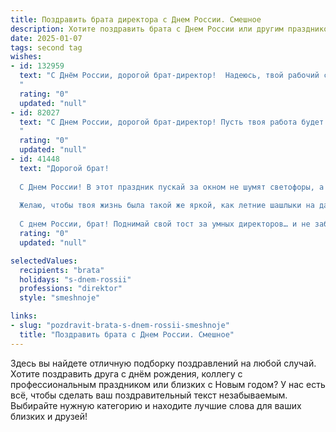 ```yaml
---
title: Поздравить брата директора с Днем России. Смешное
description: Хотите поздравить брата с Днем России или другим праздником? Наш ИИ создаст незабываемое поздравление, а вы обязательно выделитесь среди других.  
date: 2025-01-07
tags: second tag
wishes:
- id: 132959
  text: "С Днём России, дорогой брат-директор!  Надеюсь, твой рабочий стол сегодня не захлебнулся в потоке поздравлений, а ты сам — в потоке шампанского (но только после работы, конечно!).  Желаю тебе управлять страной… хотя бы своей компанией,  с такой же эффективностью, как Путин управляет… шутками.  Пусть все твои проекты будут успешными, как  … ну, как минимум,  закон о бесплатном отдыхе на Мальдивах для директоров! 😉
  "
  rating: "0"
  updated: "null"
- id: 82027
  text: "С Днем России, дорогой брат-директор! Пусть твоя работа будет настолько же стабильна, как курс рубля, а бюджет компании - настолько же безграничен, как наша любовь к Родине! 😜🎉
  "
  rating: "0"
  updated: "null"
- id: 41448
  text: "Дорогой брат!
  
  С Днем России! В этот праздник пускай за окном не шумят светофоры, а только зазвучит музыка твоего успеха! Пусть твоя директорская серьезность соперничает с серьезностью нашей природы — но не забывай, что даже на высоте должности иногда нужно подсмеиваться над теми, кто рядом с тобой!
  
  Желаю, чтобы твоя жизнь была такой же яркой, как летние шашлыки на даче, и чтобы твой кабинет наполнялся не только отчетами, но и хорошим настроением! Пусть идеи к тебе приходят, как клиенты в тёплые выходные — неожиданно и с радостью!
  
  С днем России, брат! Поднимай свой тост за умных директоров… и не забывай, что у нас в стране тоже много хорошего — например, ты!"
  rating: "0"
  updated: "null"

selectedValues:
  recipients: "brata"
  holidays: "s-dnem-rossii"
  professions: "direktor"
  style: "smeshnoje"

links:
- slug: "pozdravit-brata-s-dnem-rossii-smeshnoje"
  title: "Поздравить брата с Днем России. Смешное"
---
```


Здесь вы найдете отличную подборку поздравлений на любой случай.
Хотите поздравить друга с днём рождения, коллегу с профессиональным праздником или близких с Новым годом? У нас есть всё, чтобы сделать ваш поздравительный текст незабываемым. Выбирайте нужную категорию и находите лучшие слова для ваших близких и друзей!
